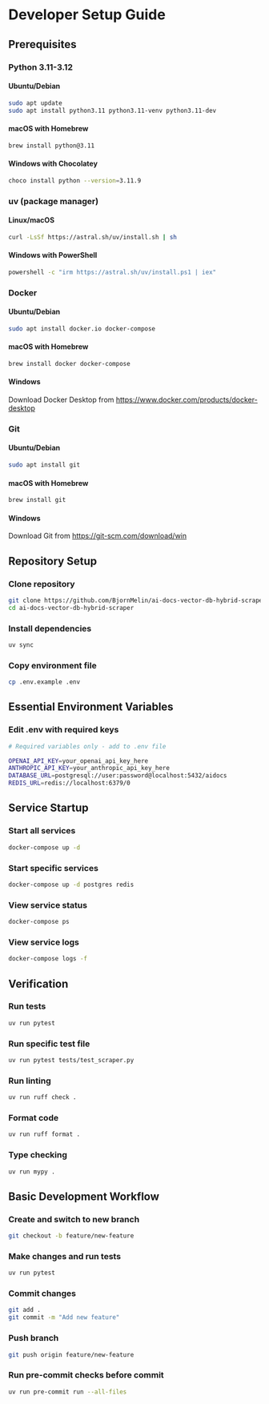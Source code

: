 # Developer Setup Guide

## Prerequisites

### Python 3.11-3.12

#### Ubuntu/Debian

```bash
sudo apt update
sudo apt install python3.11 python3.11-venv python3.11-dev
```

#### macOS with Homebrew

```bash
brew install python@3.11
```

#### Windows with Chocolatey

```bash
choco install python --version=3.11.9
```

### uv (package manager)

#### Linux/macOS

```bash
curl -LsSf https://astral.sh/uv/install.sh | sh
```

#### Windows with PowerShell

```bash
powershell -c "irm https://astral.sh/uv/install.ps1 | iex"
```

### Docker

#### Ubuntu/Debian

```bash
sudo apt install docker.io docker-compose
```

#### macOS with Homebrew

```bash
brew install docker docker-compose
```

#### Windows

Download Docker Desktop from https://www.docker.com/products/docker-desktop

### Git

#### Ubuntu/Debian

```bash
sudo apt install git
```

#### macOS with Homebrew

```bash
brew install git
```

#### Windows

Download Git from https://git-scm.com/download/win

## Repository Setup

### Clone repository

```bash
git clone https://github.com/BjornMelin/ai-docs-vector-db-hybrid-scraper.git
cd ai-docs-vector-db-hybrid-scraper
```

### Install dependencies

```bash
uv sync
```

### Copy environment file

```bash
cp .env.example .env
```

## Essential Environment Variables

### Edit .env with required keys

```bash
# Required variables only - add to .env file

OPENAI_API_KEY=your_openai_api_key_here
ANTHROPIC_API_KEY=your_anthropic_api_key_here
DATABASE_URL=postgresql://user:password@localhost:5432/aidocs
REDIS_URL=redis://localhost:6379/0
```

## Service Startup

### Start all services

```bash
docker-compose up -d
```

### Start specific services

```bash
docker-compose up -d postgres redis
```

### View service status

```bash
docker-compose ps
```

### View service logs

```bash
docker-compose logs -f
```

## Verification

### Run tests

```bash
uv run pytest
```

### Run specific test file

```bash
uv run pytest tests/test_scraper.py
```

### Run linting

```bash
uv run ruff check .
```

### Format code

```bash
uv run ruff format .
```

### Type checking

```bash
uv run mypy .
```

## Basic Development Workflow

### Create and switch to new branch

```bash
git checkout -b feature/new-feature
```

### Make changes and run tests

```bash
uv run pytest
```

### Commit changes

```bash
git add .
git commit -m "Add new feature"
```

### Push branch

```bash
git push origin feature/new-feature
```

### Run pre-commit checks before commit

```bash
uv run pre-commit run --all-files
```
